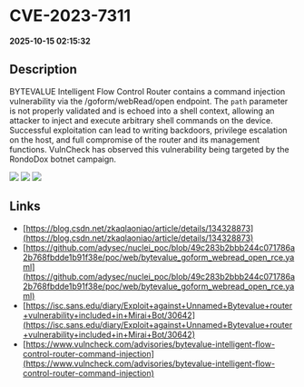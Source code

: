 # CVE-2023-7311

**2025-10-15 02:15:32**

## Description
BYTEVALUE Intelligent Flow Control Router contains a command injection vulnerability via the /goform/webRead/open endpoint. The `path` parameter is not properly validated and is echoed into a shell context, allowing an attacker to inject and execute arbitrary shell commands on the device. Successful exploitation can lead to writing backdoors, privilege escalation on the host, and full compromise of the router and its management functions. VulnCheck has observed this vulnerability being targeted by the RondoDox botnet campaign.

![](https://img.shields.io/static/v1?label=Score&message=9.3&color=red)
![](https://img.shields.io/static/v1?label=Severity&message=CRITICAL&color=red)
![](https://img.shields.io/static/v1?label=CWE&message=RCE&color=green)

## Links
- [https://blog.csdn.net/zkaqlaoniao/article/details/134328873](https://blog.csdn.net/zkaqlaoniao/article/details/134328873)
- [https://github.com/adysec/nuclei_poc/blob/49c283b2bbb244c071786a2b768fbdde1b91f38e/poc/web/bytevalue_goform_webread_open_rce.yaml](https://github.com/adysec/nuclei_poc/blob/49c283b2bbb244c071786a2b768fbdde1b91f38e/poc/web/bytevalue_goform_webread_open_rce.yaml)
- [https://isc.sans.edu/diary/Exploit+against+Unnamed+Bytevalue+router+vulnerability+included+in+Mirai+Bot/30642](https://isc.sans.edu/diary/Exploit+against+Unnamed+Bytevalue+router+vulnerability+included+in+Mirai+Bot/30642)
- [https://www.vulncheck.com/advisories/bytevalue-intelligent-flow-control-router-command-injection](https://www.vulncheck.com/advisories/bytevalue-intelligent-flow-control-router-command-injection)
